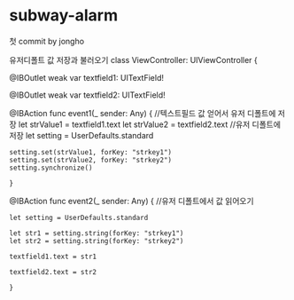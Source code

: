 # subway-alarm
첫 commit by jongho

유저디폴트 값 저장과 불러오기
class ViewController: UIViewController {



@IBOutlet weak var textfield1: UITextField!

@IBOutlet weak var textfield2: UITextField!

@IBAction func event1(_ sender: Any) {
    //텍스트필드 값 얻어서 유저 디폴트에 저장
    let strValue1 = textfield1.text
    let strValue2 = textfield2.text
    //유저 디폴트에 저장
    let setting = UserDefaults.standard

    setting.set(strValue1, forKey: "strkey1")
    setting.set(strValue2, forKey: "strkey2")
    setting.synchronize()

    }

@IBAction func event2(_ sender: Any) {
    //유저 디폴트에서 값 읽어오기

    let setting = UserDefaults.standard

    let str1 = setting.string(forKey: "strkey1")
    let str2 = setting.string(forKey: "strkey2")
    
    textfield1.text = str1

    textfield2.text = str2

    }
